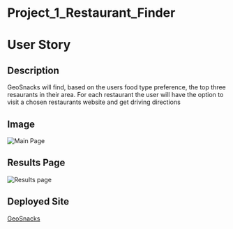 # Project_1_Restaurant_Finder

# User Story


## Description

GeoSnacks will find, based on the users food type preference, the top three resaurants in their area.
For each restaurant the user will have the option to visit a chosen restaurants website and get driving directions


## Image

![Main Page]()

## Results Page

![Results page]()

## Deployed Site

[GeoSnacks]()



